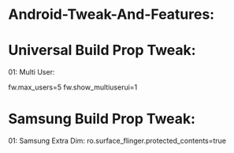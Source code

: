 # Android-Tweak-And-Features:

# Universal Build Prop Tweak:

01: Multi User:

fw.max_users=5
fw.show_multiuserui=1

# Samsung Build Prop Tweak:
01: Samsung Extra Dim:
ro.surface_flinger.protected_contents=true
